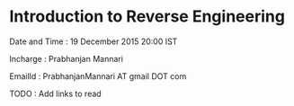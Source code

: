 # Introduction to Reverse Engineering
Date and Time : 19 December 2015 20:00 IST

Incharge : Prabhanjan Mannari 

EmailId : PrabhanjanMannari AT gmail DOT com

TODO : Add links to read 

